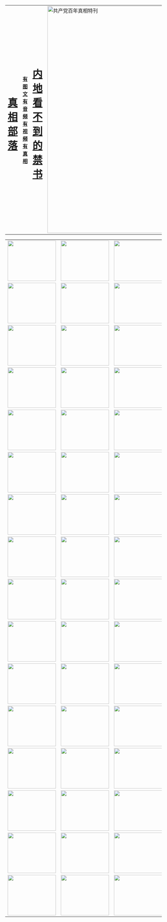 <table>
<tr>

<td>
	<H1><a href="http://3.1444.h75.brosela-on.com/zx/">真相部落</a></H1>
</td>
<td>
	<H4><a href="http://3.1444.h75.brosela-on.com/zx/">有图文 有音频 有视频 有真相</a></H4>
</td>
<td>
	<H1><a href="http://3.1444.h75.brosela-on.com/book/"> 内地看不到的禁书</a></H1>
</td>
<td>
	<a href="http://3.1444.h75.brosela-on.com/zx/bngcd/"><img src="http://3.1444.h75.brosela-on.com/zx/bngcd/gcdbnzx.jpg" width="730"  border="0" alt="共产党百年真相特刊"></a>
</td>
</tr>
</table>


<table>
<tr>
	<td><a href="http://3.1439.35.seyyah360.com/xtr/107/"><img  src ="http://3.1439.35.seyyah360.com/pic/2017/02/107.jpg" width="155px" height="130px"></a></td>
	<td><a href="http://3.1439.35.seyyah360.com/xtr/829/"><img src ="http://3.1439.35.seyyah360.com/pic/2017/02/829.jpg" width="155px" height="130px"></a></td>
	<td><a href="http://3.1439.35.seyyah360.com/xtr/69/"><img  src ="http://3.1439.35.seyyah360.com/pic/2017/02/69.jpg" width="155px" height="130px"></a></td>
	<td><a href="http://3.1439.35.seyyah360.com/xtr/99/"><img  src ="http://3.1439.35.seyyah360.com/pic/2017/02/99.jpg" width="155px" height="130px"></a></td>
</tr>
<tr>
	<td><a href="http://3.1439.35.seyyah360.com/xtr/40/"><img  src ="http://3.1439.35.seyyah360.com/pic/2017/02/40.jpg" width="155px" height="130px"></a></td>
	<td><a href="http://3.1439.35.seyyah360.com/xtr/20/"><img  src ="http://3.1439.35.seyyah360.com/pic/2017/02/20.jpg" width="155px" height="130px"></a></td>
	<td><a href="http://3.1439.35.seyyah360.com/xtr/81/"><img  src ="http://3.1439.35.seyyah360.com/pic/2017/02/81.jpg" width="155px" height="130px"></a></td>
	<td><a href="http://3.1439.35.seyyah360.com/xtr/2/"><img  src ="http://3.1439.35.seyyah360.com/pic/2017/02/2.jpg" width="155px" height="130px"></a></td>
</tr>
<tr>
	<td><a href="http://3.1439.35.seyyah360.com/xtr/86/"><img  src ="http://3.1439.35.seyyah360.com/pic/2017/02/86.jpg" width="155px" height="130px"></a></td>
	<td><a href="http://3.1439.35.seyyah360.com/xtr/109/"><img  src ="http://3.1439.35.seyyah360.com/pic/2017/02/109.jpg" width="155px" height="130px"></a></td>
	<td><a href="http://3.1439.35.seyyah360.com/xtr/1378/"><img  src ="http://3.1439.35.seyyah360.com/pic/2017/02/1378.jpg" width="155px" height="130px"></a></td>
	<td><a href="http://3.1439.35.seyyah360.com/xtr/57/"><img  src ="http://3.1439.35.seyyah360.com/pic/2017/02/57.jpg" width="155px" height="130px"></a></td>
</tr>
<tr>
	<td><a href="http://3.1439.35.seyyah360.com/xtr/1219/"><img  src ="http://3.1439.35.seyyah360.com/pic/2017/02/1219.jpg" width="155px" height="130px"></a></td>
	<td><a href="http://3.1439.35.seyyah360.com/xtr/1220/"><img  src ="http://3.1439.35.seyyah360.com/pic/2017/02/1220.jpg" width="155px" height="130px"></a></td>
	<td><a href="http://3.1439.35.seyyah360.com/xtr/1221/"><img  src ="http://3.1439.35.seyyah360.com/pic/2017/02/1221.jpg" width="155px" height="130px"></a></td>
	<td><a href="http://3.1439.35.seyyah360.com/xtr/51/"><img  src ="http://3.1439.35.seyyah360.com/pic/2017/02/51.jpg" width="155px" height="130px"></a></td>
</tr>
<tr>
	<td><a href="http://3.1439.35.seyyah360.com/xtr/1055/"><img  src ="http://3.1439.35.seyyah360.com/pic/2017/02/1055.jpg" width="155px" height="130px"></a></td>
	<td><a href="http://3.1439.35.seyyah360.com/xtr/611/"><img  src ="http://3.1439.35.seyyah360.com/pic/2017/02/611.jpg" width="155px" height="130px"></a></td>
	<td><a href="http://3.1439.35.seyyah360.com/xtr/1121/"><img  src ="http://3.1439.35.seyyah360.com/pic/2017/02/1121.jpg" width="155px" height="130px"></a></td>
	<td><a href="http://3.1439.35.seyyah360.com/xtr/610/"><img  src ="http://3.1439.35.seyyah360.com/pic/2017/02/610.jpg" width="155px" height="130px"></a></td>
</tr>
<tr>
	<td><a href="http://3.1439.35.seyyah360.com/xtr/1128/"><img  src ="http://3.1439.35.seyyah360.com/pic/2017/02/1128.jpg" width="155px" height="130px"></a></td>
	<td><a href="http://3.1439.35.seyyah360.com/xtr/1395/"><img  src ="http://3.1439.35.seyyah360.com/pic/2017/02/1406.jpg" width="155px" height="130px"></a></td>
	<td><a href="http://3.1439.35.seyyah360.com/xtr/1407/"><img  src ="http://3.1439.35.seyyah360.com/pic/2017/02/1407.jpg" width="155px" height="130px"></a></td>
	<td><a href="http://3.1439.35.seyyah360.com/xtr/934/"><img  src ="http://3.1439.35.seyyah360.com/pic/2017/02/934.jpg" width="155px" height="130px"></a></td>
</tr>
<tr>
	<td><a href="http://3.1439.35.seyyah360.com/xtr/641/"><img  src ="http://3.1439.35.seyyah360.com/pic/2017/02/641.jpg" width="155px" height="130px"></a></td>
	<td><a href="http://3.1439.35.seyyah360.com/xtr/949/"><img  src ="http://3.1439.35.seyyah360.com/pic/2017/02/949.jpg" width="155px" height="130px"></a></td>
	<td><a href="http://3.1439.35.seyyah360.com/xtr/112/"><img  src ="http://3.1439.35.seyyah360.com/pic/2017/02/112.jpg" width="155px" height="130px"></a></td>
	<td><a href="http://3.1439.35.seyyah360.com/xtr/812/"><img  src ="http://3.1439.35.seyyah360.com/pic/2017/02/812.jpg" width="155px" height="130px"></a></td>
</tr>
<tr>
	<td><a href="http://3.1439.35.seyyah360.com/xtr/103/"><img  src ="http://3.1439.35.seyyah360.com/pic/2017/02/103.jpg" width="155px" height="130px"></a></td>
	<td><a href="http://3.1439.35.seyyah360.com/xtr/3/"><img  src ="http://3.1439.35.seyyah360.com/pic/2017/02/3.jpg" width="155px" height="130px"></a></td>
	<td><A href="http://3.1439.35.seyyah360.com/mp4/zx/2015/11/Lkmtt.mp4" target="_blank" title="莲开满天庭"><img  src="http://3.1439.35.seyyah360.com/pic/2015/11/Lkmtt3480_jssor.jpg"  width="155px" height="130px"></A></td>
	<td><A href="http://3.1439.35.seyyah360.com/mp4/zx/2015/11/2013513.mp4" target="_blank" title="飞旋的法轮"><img  src="http://3.1439.35.seyyah360.com/pic/2015/11/falun480_jssor.jpg"  width="155px" height="130px"></A></td>
</tr>
<tr>
	<td><A href="http://3.1439.35.seyyah360.com/mp4/zx/2015/11/NYParade.mp4" target="_blank" title="2004年4月10日法轮功纽约大游行"><img  src="http://3.1439.35.seyyah360.com/pic/2015/11/nyparade480_jssor.jpg"  width="155px" height="130px"></A></td>
	<td><A href="http://3.1439.35.seyyah360.com/mp4/news617/2015/05/WEB_s28093.mp4" target="_blank" title="2015年世界法轮大法日特别报导"><img  src="http://3.1439.35.seyyah360.com/pic/2015/11/p6752711a666997037_jssor.jpg"  width="155px" height="130px"></A></td>
	<td><A href="http://3.1439.35.seyyah360.com/mp4/news829/2015/11/30211_326650.mp4" target="_blank" title="沧州绑架案连审四天 民众抹泪称审好人"><img  src="http://3.1439.35.seyyah360.com/pic/2015/11/changzhou2480_jssor.jpg"  width="155px" height="130px"></A></td>
	<td><A href="http://3.1439.35.seyyah360.com/mp4/mhph/2015/10/changzhou.mp4" target="_blank" title="沧州真相--狮城血泪"><img  src="http://3.1439.35.seyyah360.com/pic/2015/11/changzhou480_jssor.jpg"  width="155px" height="130px"></A></td>
</tr>
<tr>
	<td><A href="http://3.1439.35.seyyah360.com/mp4/mhjd/mhjd_55.mp4" target="_blank" title="正义律师与无罪辩护"><img  src="http://3.1439.35.seyyah360.com/pic/2015/11/wzbh480_jssor.jpg"  width="155px" height="130px"></A></td>
	<td><A href="http://3.1439.35.seyyah360.com/mp4/zx/2015/11/layerkcs.mp4" target="_blank" title="中国的良心--高智晟律师"><img  src="http://3.1439.35.seyyah360.com/pic/2015/11/layerkcs2480_jssor.jpg"  width="155px" height="130px"></A></td>
	<td><A href="http://3.1439.35.seyyah360.com/mp4/mhph/2015/10/szxl.mp4" target="_blank" title="神州血泪--北京、大庆、广东、哈尔滨"><img  src="http://3.1439.35.seyyah360.com/pic/2015/11/szxl480_jssor.jpg"  width="155px" height="130px"></A></td>
	<td><A href="http://3.1439.35.seyyah360.com/mp4/zx/2015/11/TangShanFFXS.mp4" target="_blank" title="真相纪录片：凤凰新生"><img  src="http://3.1439.35.seyyah360.com/pic/2015/11/fhxs2480_jssor.jpg"  width="155px" height="130px"></A></td>
</tr>
<tr>
	<td><A href="http://3.1439.35.seyyah360.com/mp4/zx/2015/11/jidong.mp4" target="_blank" title="冀东监狱的罪恶"><img  src="http://3.1439.35.seyyah360.com/pic/2015/11/jidong480_jssor.jpg"  width="155px" height="130px"></A></td>
	<td><A href="http://3.1439.35.seyyah360.com/mp4/mhph/2015/10/tangshan.mp4" target="_blank" title="凤凰血泪"><img  src="http://3.1439.35.seyyah360.com/pic/2015/11/tangshan480_jssor.jpg"  width="155px" height="130px"></A>
					</div></td>
	<td>	<A href="http://3.1439.35.seyyah360.com/mp4/mhph/2015/10/zfxtzxl.mp4" target="_blank" title="政法系统罪行录--唐山篇"><img  src="http://3.1439.35.seyyah360.com/pic/2015/11/zfxtzxl480_jssor.jpg"  width="155px" height="130px"></A></td>
	<td><A href="http://3.1439.35.seyyah360.com/mp4/mhph/2015/10/QDBG.mp4" target="_blank" title="青岛悲歌"><img  src="http://3.1439.35.seyyah360.com/pic/2015/10/qdbg2480_jssor.jpg"  width="155px" height="130px"></A></td>
</tr>
<tr>
	<td><A href="http://3.1439.35.seyyah360.com/mp4/mhph/2015/10/huludao.mp4" target="_blank" title="葫芦岛永恒的见证"><img  src="http://3.1439.35.seyyah360.com/pic/2015/10/huludao480_jssor.jpg"  width="155px" height="130px"></A></td>
	<td><A href="http://3.1439.35.seyyah360.com/mp4/mhph/2015/10/qbzx.mp4" target="_blank" title="湖畔泉边听真相-济南泉城的传奇"><img  src="http://3.1439.35.seyyah360.com/pic/2015/10/hupan480_jssor.jpg"  width="155px" height="130px"></A></td>
	<td><A href="http://3.1439.35.seyyah360.com/mp4/mhph/2015/10/baoding_dvd_v2.mp4" target="_blank" title="燕赵悲歌"><img  src="http://3.1439.35.seyyah360.com/pic/2015/10/yzbg480_jssor.jpg"  width="155px" height="130px"></A></td>
	<td><A href="http://3.1439.35.seyyah360.com/mp4/zx/2015/11/meihuashi_complete_ED2.0.mp4" target="_blank" title="梅花诗完整版"><img  src="http://3.1439.35.seyyah360.com/pic/2015/11/mhs480_jssor.jpg"  width="155px" height="130px"></A></td>
</tr>
<tr>
	<td><A href="http://3.1439.35.seyyah360.com/mp4/zx/2015/11/fengbei512k.mp4" target="_blank" title="丰碑"><img  src="http://3.1439.35.seyyah360.com/pic/2015/11/fongbei480_jssor.jpg"  width="155px" height="130px"></A></td>
	<td><A href="http://3.1439.35.seyyah360.com/mp4/zx/2015/11/fytdxComplete.mp4" target="_blank" title="风雨天地行全集"><img  src="http://3.1439.35.seyyah360.com/pic/2015/11/fytdxWhite480_jssor.jpg"  width="155px" height="130px"></A></td>
	<td><A href="http://3.1439.35.seyyah360.com/mp4/zx/2015/11/JianZheng.mp4" target="_blank" title="见证"><img  src="http://3.1439.35.seyyah360.com/pic/2015/11/witness480_jssor.jpg"  width="155px" height="130px"></A></td>
	<td><A href="http://3.1439.35.seyyah360.com/mp4/mhph/2015/10/hcym.mp4" target="_blank" title="红朝阴谋"><img  src="http://3.1439.35.seyyah360.com/pic/2015/10/hcym480_jssor.jpg"  width="155px" height="130px"></A></td>
</tr>
<tr>
	<td><A href="http://3.1439.35.seyyah360.com/mp4/zx/2015/11/zfzxPalV3.mp4" target="_blank" title="是自焚还是骗局"><img  src="http://3.1439.35.seyyah360.com/pic/2015/11/zfzx4805_jssor.jpg"  width="155px" height="130px"></A></td>
	<td><A href="http://3.1439.35.seyyah360.com/mp4/zx/2015/11/lsdspMsyTd.mp4" target="_blank" title="历史的审判"><img  src="http://3.1439.35.seyyah360.com/pic/2015/11/lsdsp480_jssor.jpg"  width="155px" height="130px"></A></td>
	<td><A href="http://3.1439.35.seyyah360.com/mp4/news886/2015/11/concat886.mp4" target="_blank" title="一周全球控告江泽民"><img  src="http://3.1439.35.seyyah360.com/pic/2015/11/news886480_jssor.jpg"  width="155px" height="130px"></A></td>
	<td><A href="http://3.1439.35.seyyah360.com/mp4/news1378/2014/08/CQSD_s0_e4_v2_i0-CQSD_4-video.mp4" target="_blank" title="欧洲的抉择"><img  src="http://3.1439.35.seyyah360.com/pic/2015/11/p5143421a564166643-ss_jssor.jpg"  width="155px" height="130px"></A></td>
</tr>
<tr>
	<td><A href="http://3.1439.35.seyyah360.com/mp4/zx/2015/11/hk20150720parade.mp4" target="_blank" title="港法轮功反迫害大游行 大陆游客震撼"><img  src="http://3.1439.35.seyyah360.com/pic/2015/11/281098-ss_jssor.jpg"  width="155px" height="130px"></A></td>
	<td><A href="http://3.1439.35.seyyah360.com/mp4/zx/2015/11/20150720hkParade512k.mp4" target="_blank" title="香港法轮功720游行声援诉江潮"><img  src="http://3.1439.35.seyyah360.com/pic/2015/11/2015720parade480_jssor.jpg"  width="155px" height="130px"></A></td>
	<td><A href="http://3.1439.35.seyyah360.com/mp4/zx/2015/11/hktdc512.mp4" target="_blank" title="香港退党潮"><img  src="http://3.1439.35.seyyah360.com/pic/2015/11/hktdc480_jssor.jpg"  width="155px" height="130px"></A></td>
	<td><A href="http://3.1439.35.seyyah360.com/mp4/news413/2015/11/concat413.mp4" target="_blank" title="本月退党精选"><img  src="http://3.1439.35.seyyah360.com/pic/2015/11/tuidang480_jssor.jpg"  width="155px" height="130px"></A></td>
</tr>
<tr>
	<td><A href="http://3.1439.35.seyyah360.com/mp4/news823/2015/11/TSZG_British_1_QA_A_TSZG-61-1_XinHaoNianZuoZh_P617180.mp4" target="_blank" title="辛灏年：纪念《九评共产党》发表十周年演讲"><img  src="http://3.1439.35.seyyah360.com/pic/2015/11/xhn9p10480_jssor.jpg"  width="155px" height="130px"></A></td>
	<td><A href="http://3.1439.35.seyyah360.com/mp4/news57/2015/11/JPGCD8.mp4" target="_blank" title="【九评之八】评中国共产党的邪教本质"><img  src="http://3.1439.35.seyyah360.com/pic/2015/11/9pkcd8p480_jssor.jpg"  width="155px" height="130px"></A></td>
	<td><A href="http://3.1439.35.seyyah360.com/mp4/other/kao.Chih.Sheng_story.mp4"  target="_blank" title="超越恐惧:高智晟的故事"				style="font-size:20px;"><img src="http://3.1439.35.seyyah360.com/pic/2016/12/GZS201408070902.jpg"  width="155px" height="130px">
						</A></td>
	<td><A href="http://3.1439.35.seyyah360.com/mp4/zx/2016/11/oh10yearsInv.mp4"  target="_blank" title="纪录片《活摘 十年调查》完整版" style="font-size:20px;"><img src="http://3.1439.35.seyyah360.com/pic/2016/11/10yearsOHinv.jpg"  width="155px" height="130px">
						</A></td>
</tr>
</table>


